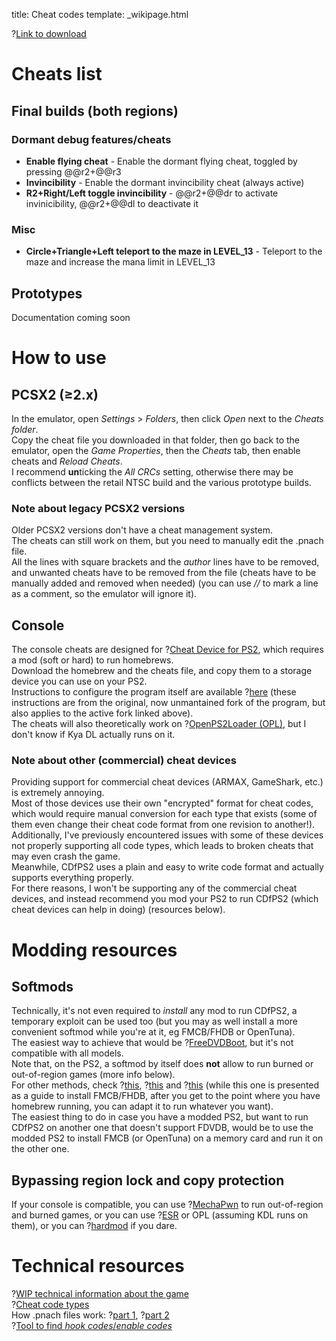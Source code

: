 title: Cheat codes
template: _wikipage.html

?[Link to download](https://github.com/KyaDLFiles/Kya_DL_cheats)

# Cheats list
## Final builds (both regions)
### Dormant debug features/cheats
+ **Enable flying cheat** - Enable the dormant flying cheat, toggled by pressing @@r2+@@r3
+ **Invincibility** - Enable the dormant invincibility cheat (always active)  
+ **R2+Right/Left toggle invincibility** - @@r2+@@dr to activate invinicibility, @@r2+@@dl to deactivate it
### Misc
+ **Circle+Triangle+Left teleport to the maze in LEVEL_13** - Teleport to the maze and increase the mana limit in LEVEL_13  
## Prototypes
Documentation coming soon

# How to use
## PCSX2 (≥2.x)
In the emulator, open *Settings* > *Folders*, then click *Open* next to the *Cheats folder*.  
Copy the cheat file you downloaded in that folder, then go back to the emulator, open the *Game Properties*, then the *Cheats* tab, then enable cheats and *Reload Cheats*.  
I recommend **un**ticking the *All CRCs* setting, otherwise there may be conflicts between the retail NTSC build and the various prototype builds.  
### Note about legacy PCSX2 versions
Older PCSX2 versions don't have a cheat management system.  
The cheats can still work on them, but you need to manually edit the .pnach file.   
All the lines with square brackets and the *author* lines have to be removed, and unwanted cheats have to be removed from the file (cheats have to be manually added and removed when needed) (you can use *//* to mark a line as a comment, so the emulator will ignore it).  

## Console
The console cheats are designed for ?[Cheat Device for PS2](https://github.com/israpps/CheatDevicePS2), which requires a mod (soft or hard) to run homebrews.  
Download the homebrew and the cheats file, and copy them to a storage device you can use on your PS2.  
Instructions to configure the program itself are available ?[here](https://github.com/root670/CheatDevicePS2/wiki/Cheats) (these instructions are from the original, now unmantained fork of the program, but also applies to the active fork linked above).  
The cheats will also theoretically work on ?[OpenPS2Loader (OPL)](https://github.com/ps2homebrew/Open-PS2-Loader), but I don't know if Kya DL actually runs on it.
### Note about other (commercial) cheat devices
Providing support for commercial cheat devices (ARMAX, GameShark, etc.) is extremely annoying.  
Most of those devices use their own "encrypted" format for cheat codes, which would require manual conversion for each type that exists (some of them even change their cheat code format from one revision to another!).  
Additionally, I've previously encountered issues with some of these devices not properly supporting all code types, which leads to broken cheats that may even crash the game.  
Meanwhile, CDfPS2 uses a plain and easy to write code format and actually supports everything properly.  
For there reasons, I won't be supporting any of the commercial cheat devices, and instead recommend you mod your PS2 to run CDfPS2 (which cheat devices can help in doing) (resources below).  

# Modding resources
## Softmods
Technically, it's not even required to *install* any mod to run CDfPS2, a temporary exploit can be used too (but you may as well install a more convenient softmod while you're at it, eg FMCB/FHDB or OpenTuna).  
The easiest way to achieve that would be ?[FreeDVDBoot](https://github.com/CTurt/FreeDVDBoot?tab=readme-ov-file), but it's not compatible with all models.  
Note that, on the PS2, a softmod by itself does **not** allow to run burned or out-of-region games (more info below).  
For other methods, check ?[this](https://www.psx-place.com/threads/how-to-hack-playstation-2-in-2025-roadmap.37271/), ?[this](https://consolemods.org/wiki/PS2:PS2_Mods_Wiki) and ?[this](https://www.ps2-home.com/forum/viewtopic.php?p=6434#p6434) (while this one is presented as a guide to install FMCB/FHDB, after you get to the point where you have homebrew running, you can adapt it to run whatever you want).  
The easiest thing to do in case you have a modded PS2, but want to run CDfPS2 on another one that doesn't support FDVDB, would be to use the modded PS2 to install FMCB (or OpenTuna) on a memory card and run it on the other one.

## Bypassing region lock and copy protection
If your console is compatible, you can use ?[MechaPwn](https://github.com/MechaResearch/MechaPwn) to run out-of-region and burned games, or you can use ?[ESR](https://www.psx-place.com/threads/esr.30217/) or OPL (assuming KDL runs on them), or you can ?[hardmod](https://quade.co/ps2-modchip-guide/modbo/) if you dare.

# Technical resources
?[WIP technical information about the game](https://kyadlfiles.github.io/technical/)  
?[Cheat code types](https://github.com/mlafeldt/ps2rd/blob/master/Documentation/code_types.txt)  
How .pnach files work: ?[part 1](https://forums.pcsx2.net/Thread-How-PNACH-files-work-2-0 ), ?[part 2](https://forums.pcsx2.net/Thread-Sticky-Important-Patching-Notes-1-7-4546-Pnach-2-0)  
?[Tool to find *hook codes*/*enable codes*](https://www.psx-place.com/resources/freemastercodefinder.1351/)